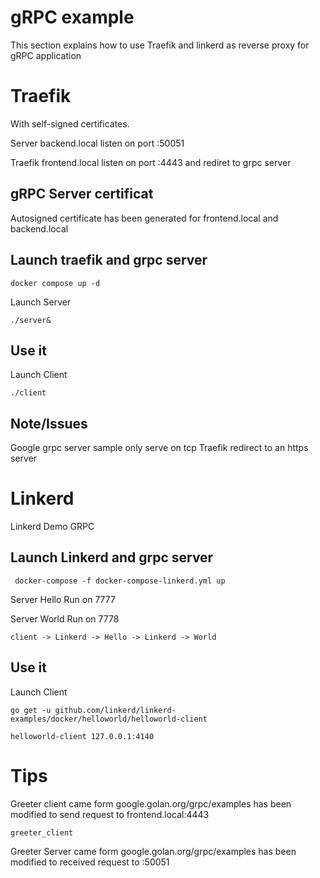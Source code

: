 # gRPC example

This section explains how to use Traefik and linkerd as reverse proxy for gRPC application 

# Traefik

With self-signed certificates.

Server backend.local listen on port :50051

Traefik frontend.local listen on port :4443 and rediret to grpc server

## gRPC Server certificat

Autosigned certificate has been generated for frontend.local and backend.local

## Launch traefik and grpc server

```
docker compose up -d
```

Launch Server

```
./server&
```

## Use it 

Launch Client

```
./client 
```

## Note/Issues

Google grpc server sample only serve on tcp 
Traefik redirect to an https server

# Linkerd

Linkerd Demo GRPC 

## Launch Linkerd and grpc server

```
 docker-compose -f docker-compose-linkerd.yml up
 ```

Server Hello Run on 7777

Server World Run on 7778

```
client -> Linkerd -> Hello -> Linkerd -> World
```

## Use it 

Launch Client

```
go get -u github.com/linkerd/linkerd-examples/docker/helloworld/helloworld-client
```

```
helloworld-client 127.0.0.1:4140
```

# Tips

Greeter client came form google.golan.org/grpc/examples has been modified to send request to frontend.local:4443

```
greeter_client
```

Greeter Server came form google.golan.org/grpc/examples has been modified to received request to :50051





